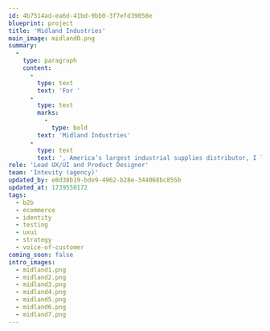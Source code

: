 ```yaml
---
id: 4b7514ad-ea6d-41bd-9bb0-3f7efd39058e
blueprint: project
title: 'Midland Industries'
main_image: midland0.png
summary:
  -
    type: paragraph
    content:
      -
        type: text
        text: 'For '
      -
        type: text
        marks:
          -
            type: bold
        text: 'Midland Industries'
      -
        type: text
        text: ', America’s largest industrial supplies distributor, I led a holistic redesign of their online presence and e-commerce platform, driving sales, customer acquisition, and user satisfaction.'
role: 'Lead UX/UI and Product Designer'
team: 'Intevity (agency)'
updated_by: e8d38b19-bde9-4962-b28e-344068bc855b
updated_at: 1739550172
tags:
  - b2b
  - ecommerce
  - identity
  - testing
  - uxui
  - strategy
  - voice-of-customer
coming_soon: false
intro_images:
  - midland1.png
  - midland2.png
  - midland3.png
  - midland4.png
  - midland5.png
  - midland6.png
  - midland7.png
---
```

